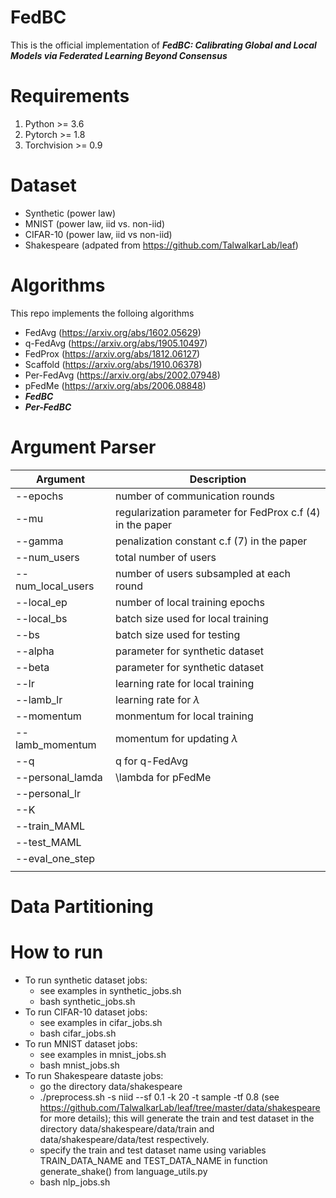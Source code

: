 # FedBC

This is the official implementation of **_FedBC: Calibrating Global and Local Models via
Federated Learning Beyond Consensus_** 

# Requirements
1. Python >= 3.6
2. Pytorch >= 1.8
3. Torchvision >= 0.9

# Dataset
- Synthetic (power law)
- MNIST (power law, iid vs. non-iid)
- CIFAR-10 (power law, iid vs non-iid)
- Shakespeare (adpated from https://github.com/TalwalkarLab/leaf)

# Algorithms 
This repo implements the folloing algorithms
- FedAvg (https://arxiv.org/abs/1602.05629)
- q-FedAvg (https://arxiv.org/abs/1905.10497)
- FedProx (https://arxiv.org/abs/1812.06127)
- Scaffold (https://arxiv.org/abs/1910.06378)
- Per-FedAvg (https://arxiv.org/abs/2002.07948)
- pFedMe (https://arxiv.org/abs/2006.08848)
- **_FedBC_**
- **_Per-FedBC_**

# Argument Parser  
| Argument | Description |
| --- | --- |
| --epochs | number of communication rounds |
| --mu | regularization parameter for FedProx c.f (4) in the paper|
| --gamma | penalization constant c.f (7) in the paper|
| --num_users | total number of users |
| --num_local_users | number of users subsampled at each round |
| --local_ep | number of local training epochs |
| --local_bs | batch size used for local training|
| --bs | batch size used for testing |
|--alpha| parameter for synthetic dataset|
|--beta| parameter for synthetic dataset|
|--lr| learning rate for local training|
|--lamb_lr| learning rate for $\lambda$|
|--momentum| monmentum for local training|
|--lamb_momentum|momentum for updating $\lambda$|
|--q| q for q-FedAvg|
|--personal_lamda| \lambda for pFedMe|
|--personal_lr||
|--K||
|--train_MAML||
|--test_MAML||
|--eval_one_step||
|||


# Data Partitioning

# How to run
- To run synthetic dataset jobs:
  - see examples in synthetic_jobs.sh 
  - bash synthetic_jobs.sh
- To run CIFAR-10 dataset jobs:
  - see examples in cifar_jobs.sh
  - bash cifar_jobs.sh
- To run MNIST dataset jobs:
  - see examples in mnist_jobs.sh
  - bash mnist_jobs.sh
- To run Shakespeare dataste jobs:
  - go the directory data/shakespeare
  - ./preprocess.sh -s niid --sf 0.1 -k 20 -t sample -tf 0.8 (see https://github.com/TalwalkarLab/leaf/tree/master/data/shakespeare for more details); this     will generate the train and test dataset in the directory data/shakespeare/data/train and data/shakespeare/data/test respectively. 
  - specify the train and test dataset name using variables TRAIN_DATA_NAME and TEST_DATA_NAME in function generate_shake() from language_utils.py 
  - bash nlp_jobs.sh
